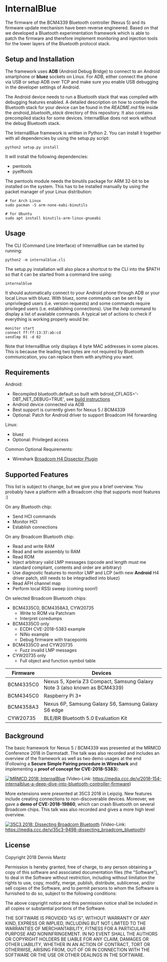 InternalBlue
============

The firmware of the BCM4339 Bluetooth controller (Nexus 5) and its firmware
update mechanism have been reverse engineered. Based on that we developed a
Bluetooth experimentation framework which is able to patch the firmware and
therefore implement monitoring and injection tools for the lower layers of
the Bluetooth protocol stack.


Setup and Installation
----------------------

The framework uses __ADB__ (Android Debug Bridge) to connect to an Android
smartphone or __bluez__ sockets on Linux. For ADB, either connect
the phone via USB or setup ADB over TCP and make sure you
enable USB debugging in the developer settings of Android.

The Android device needs to run a Bluetooth stack that was compiled with
debugging features enabled. A detailed description on how to compile the
Bluetooth stack for your device can be found in the *README.md* file inside the
*android_bluetooth_stack* directory of this repository. It also contains
precompiled stacks for some devices. InternalBlue does not work without the
debug Bluetooth stack.

The InternalBlue framework is written in Python 2. You can install it together
with all dependencies by using the setup.py script:

    python2 setup.py install

It will install the following dependencies:
* pwntools
* pyelftools

The pwntools module needs the binutils package for ARM 32-bit to be installed
on the system. This has to be installed manually by using the packet manager
of your Linux distribution:

    # for Arch Linux
    sudo pacman -S arm-none-eabi-binutils

    # for Ubuntu
    sudo apt install binutils-arm-linux-gnueabi
    

Usage
-----

The CLI (Command Line Interface) of InternalBlue can be started by running:

    python2 -m internalblue.cli

The setup.py installation will also place a shortcut to the CLI into the $PATH
so that it can be started from a command line using:

    internalblue

It should automatically connect to your Android phone through ADB or your local Linux
with bluez. With bluez, some commands can be sent by unprivileged users (i.e. version
requests) and some commands require privileged users (i.e. establishing connections).
Use the *help* command to display a list of available commands. A typical set of
actions to check if everything is working properly would be:

    monitor start
    connect ff:ff:13:37:ab:cd
    sendlmp 01 -d 02

Note that InternalBlue only displays 4 byte MAC addresses in some places. This is
because the leading two bytes are not required by Bluetooth communication, you
can replace them with anything you want.


Requirements
------------

Android:
* Recompiled bluetooth.default.so built with bdroid_CFLAGS='-DBT_NET_DEBUG=TRUE', see [build instructions](android_bluetooth_stack/README.md)
* Android device connected via ADB
* Best support is currently given for Nexus 5 / BCM4339
* Optional: Patch for Android driver to support Broadcom H4 forwarding

Linux:
* bluez
* Optional: Privileged access

Common Optional Requirements:
* Wireshark [Broadcom H4 Dissector Plugin](https://github.com/seemoo-lab/h4bcm_wireshark_dissector)


Supported Features
------------------

This list is subject to change, but we give you a brief overview. You probably have a platform with a Broadcom chip that supports most features :)

On any Bluetooth chip:
* Send HCI commands
* Monitor HCI
* Establish connections

On any Broadcom Bluetooth chip:
* Read and write RAM
* Read and write assembly to RAM
* Read ROM
* Inject arbitrary valid LMP messages (opcode and length must me standard compliant, contents and order are arbitrary)
* Use diagnostic features to monitor LMP and LCP (with new **Android** H4 driver patch, still needs to be integradted into bluez)
* Read AFH channel map
* Perform local RSSi sweep (coming soon!)

On selected Broadcom Bluetooth chips:
* BCM4335C0, BCM4358A3, CYW20735
  * Write to ROM via Patchram
  * Interpret coredumps
* BCM4335C0 only
  * ECDH CVE-2018-5383 example
  * NiNo example
  * Debug firmware with tracepoints
* BCM4335C0 and CYW20735
  * Fuzz invalid LMP messages
* CYW20735 only
  * Full object and function symbol table


Firmware | Devices 
--- | --- 
BCM4335C0 | Nexus 5, Xperia Z3 Compact, Samsung Galaxy Note 3 (also known as BCM4339) 
BCM4345C0 | Raspberry Pi 3+
BCM4358A3 | Nexus 6P, Samsung Galaxy S6, Samsung Galaxy S6 edge
CYW20735  | BLE/BR Bluetooth 5.0 Evaluation Kit


Background
----------

The basic framework for Nexus 5 / BCM4339 was presented at the MRMCD Conference
2018 in Darmstadt. The talk was also recorded and includes an overview of the framework as well as
two demo usages at the end (Following a **Secure Simple Pairing procedure in
Wireshark** and implementing a **proof of concept for CVE-2018-5383**):

[![MRMCD 2018: InternalBlue](https://static.media.ccc.de/media/conferences/mrmcd/mrmcd18/154-hd_preview.jpg)](https://media.ccc.de/v/2018-154-internalblue-a-deep-dive-into-bluetooth-controller-firmware)
(Video-Link: https://media.ccc.de/v/2018-154-internalblue-a-deep-dive-into-bluetooth-controller-firmware)

More extensions were presented at 35C3 2018 in Leipzig. New features include 
creating connections to non-discoverable devices. Moreover, we gave a **demo of
CVE-2018-19860**, which can crash Bluetooth on several Broadcom chips. This talk
was also recorded and gives a more high level overview.

[![35C3 2018: Dissecting Broadcom Bluetooth](https://static.media.ccc.de/media/congress/2018/9498-hd_preview.jpg)](https://media.ccc.de/v/35c3-9498-dissecting_broadcom_bluetooth)
(Video-Link: https://media.ccc.de/v/35c3-9498-dissecting_broadcom_bluetooth)



License
-------

Copyright 2018 Dennis Mantz

Permission is hereby granted, free of charge, to any person obtaining a copy of
this software and associated documentation files (the "Software"), to deal in
the Software without restriction, including without limitation the rights to
use, copy, modify, merge, publish, distribute, sublicense, and/or sell copies
of the Software, and to permit persons to whom the Software is furnished to do
so, subject to the following conditions:

The above copyright notice and this permission notice shall be included in all
copies or substantial portions of the Software.

THE SOFTWARE IS PROVIDED "AS IS", WITHOUT WARRANTY OF ANY KIND, EXPRESS OR
IMPLIED, INCLUDING BUT NOT LIMITED TO THE WARRANTIES OF MERCHANTABILITY,
FITNESS FOR A PARTICULAR PURPOSE AND NONINFRINGEMENT. IN NO EVENT SHALL THE
AUTHORS OR COPYRIGHT HOLDERS BE LIABLE FOR ANY CLAIM, DAMAGES OR OTHER
LIABILITY, WHETHER IN AN ACTION OF CONTRACT, TORT OR OTHERWISE, ARISING FROM,
OUT OF OR IN CONNECTION WITH THE SOFTWARE OR THE USE OR OTHER DEALINGS IN THE
SOFTWARE.
